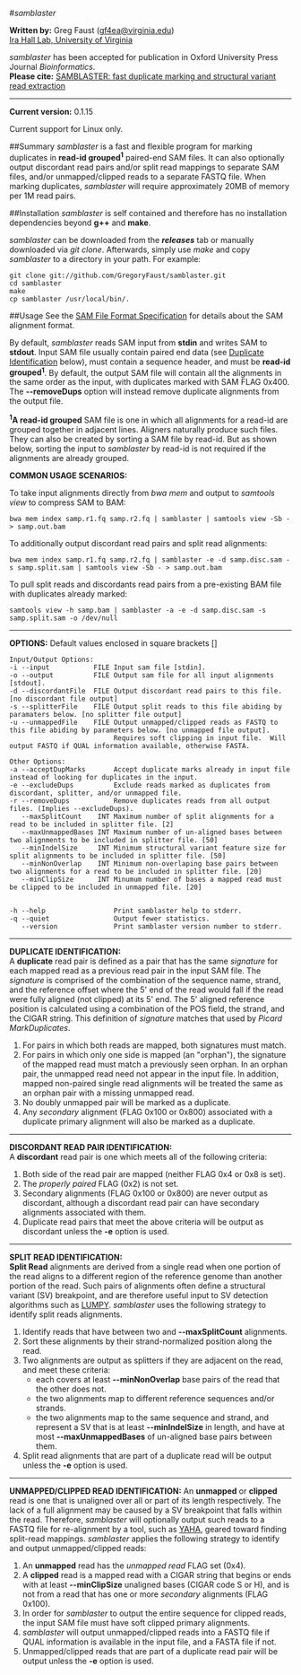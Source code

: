 #*samblaster*

**Written by:** Greg Faust (gf4ea@virginia.edu)  
[Ira Hall Lab, University of Virginia](http://faculty.virginia.edu/irahall/)

*samblaster* has been accepted for publication in Oxford University Press Journal *Bioinformatics*.  
**Please cite:** [SAMBLASTER: fast duplicate marking and structural variant read extraction](http://bioinformatics.oxfordjournals.org/content/early/2014/06/05/bioinformatics.btu314)  
<!---
**Also see:** [SAMBLASTER_Supplemental.pdf] (https://github.com/GregoryFaust/samblaster/blob/master/SAMBLASTER_Supplemental.pdf) in this repository for a more complete comparison of *samblaster* vs. *Picard* using NA12878 as a sample dataset.

<a mimetype="application/pdf" href="https://github.com/GregoryFaust/samblaster/blob/master/sbhash.h" download>supplement</a>



[foo](http://faculty.virginia.edu/irahall/support/yaha/YAHA_User_Guide.0.1.82.pdf) 
-->

---

**Current version:** 0.1.15

Current support for Linux only.

##Summary
*samblaster* is a fast and flexible program for marking duplicates in __read-id grouped<sup>1</sup>__ paired-end SAM files.
It can also optionally output discordant read pairs and/or split read mappings to separate SAM files, and/or unmapped/clipped reads to a separate FASTQ file.
When marking duplicates, *samblaster* will require approximately 20MB of memory per 1M read pairs.

##Installation
*samblaster* is self contained and therefore has no installation dependencies beyond **g++** and **make**.  

*samblaster* can be downloaded from the **_releases_** tab or manually downloaded via *git clone*.  Afterwards, simply use *make* and copy *samblaster* to a directory in your path.  For example:
~~~~~~~~~~~~~~~~~~
git clone git://github.com/GregoryFaust/samblaster.git
cd samblaster
make
cp samblaster /usr/local/bin/.
~~~~~~~~~~~~~~~~~~

##Usage
See the [SAM File Format Specification](http://samtools.sourceforge.net/SAMv1.pdf) for details about the SAM alignment format.

By default, *samblaster* reads SAM input from **stdin** and writes SAM to **stdout**. Input SAM file usually contain paired end data (see [Duplicate Identification](#DupIdentification) below), must contain a sequence header, and must be __read-id grouped<sup>1<sup>__.
By default, the output SAM file will contain all the alignments in the same order as the input, with duplicates marked with SAM FLAG 0x400.  The **--removeDups** option will instead remove duplicate alignments from the output file.

__<sup>1</sup>A read-id grouped__ SAM file is one in which all alignments for a read-id are grouped together in adjacent lines.
Aligners naturally produce such files.
They can also be created by sorting a SAM file by read-id. 
But as shown below, sorting the input to *samblaster* by read-id is not required if the alignments are already grouped.

**COMMON USAGE SCENARIOS:**  

To take input alignments directly from _bwa mem_ and output to _samtools view_ to compress SAM to BAM:
```
bwa mem index samp.r1.fq samp.r2.fq | samblaster | samtools view -Sb - > samp.out.bam
```

To additionally output discordant read pairs and split read alignments:  
```
bwa mem index samp.r1.fq samp.r2.fq | samblaster -e -d samp.disc.sam -s samp.split.sam | samtools view -Sb - > samp.out.bam
```

To pull split reads and discordants read pairs from a pre-existing BAM file with duplicates already marked:  
```
samtools view -h samp.bam | samblaster -a -e -d samp.disc.sam -s samp.split.sam -o /dev/null
```

---
**OPTIONS:**
Default values enclosed in square brackets []
```
Input/Output Options:
-i --input           FILE Input sam file [stdin].
-o --output          FILE Output sam file for all input alignments [stdout].
-d --discordantFile  FILE Output discordant read pairs to this file. [no discordant file output]
-s --splitterFile    FILE Output split reads to this file abiding by paramaters below. [no splitter file output]
-u --unmappedFile    FILE Output unmapped/clipped reads as FASTQ to this file abiding by parameters below. [no unmapped file output].
                          Requires soft clipping in input file.  Will output FASTQ if QUAL information available, otherwise FASTA.

Other Options:
-a --acceptDupMarks       Accept duplicate marks already in input file instead of looking for duplicates in the input.
-e --excludeDups          Exclude reads marked as duplicates from discordant, splitter, and/or unmapped file.
-r --removeDups           Remove duplicates reads from all output files. (Implies --excludeDups).
   --maxSplitCount    INT Maximum number of split alignments for a read to be included in splitter file. [2]
   --maxUnmappedBases INT Maximum number of un-aligned bases between two alignments to be included in splitter file. [50]
   --minIndelSize     INT Minimum structural variant feature size for split alignments to be included in splitter file. [50]
   --minNonOverlap    INT Minimum non-overlaping base pairs between two alignments for a read to be included in splitter file. [20]
   --minClipSize      INT Minumum number of bases a mapped read must be clipped to be included in unmapped file. [20]


-h --help                 Print samblaster help to stderr.
-q --quiet                Output fewer statistics.
   --version              Print samblaster version number to stderr.
```

---
**DUPLICATE IDENTIFICATION:<a name="DupIdentification"></a>**  
A **duplicate** read pair is defined as a pair that has the same *signature* for each mapped read as a previous read pair in the input SAM file.  The *signature* is comprised of the combination of the sequence name, strand, and the reference offset where the 5' end of the read would fall if the read were fully aligned (not clipped) at its 5' end.  The 5' aligned reference position is calculated using a combination of the POS field, the strand, and the CIGAR string.  This definition of *signature* matches that used by *Picard MarkDuplicates*.

1. For pairs in which both reads are mapped, both signatures must match.
2. For pairs in which only one side is mapped (an "orphan"), the signature of the mapped read must match a previously seen orphan. In an orphan pair, the unmapped read need not appear in the input file. In addition, mapped non-paired single read alignments will be treated the same as an orphan pair with a missing unmapped read.
3. No doubly unmapped pair will be marked as a duplicate.
4. Any *secondary* alignment (FLAG 0x100 or 0x800) associated with a duplicate primary alignment will also be marked as a duplicate.

---
**DISCORDANT READ PAIR IDENTIFICATION:**  
A **discordant** read pair is one which meets all of the following criteria:

1. Both side of the read pair are mapped (neither FLAG 0x4 or 0x8 is set).
2. The *properly paired* FLAG (0x2) is not set.
3. Secondary alignments (FLAG 0x100 or 0x800) are never output as discordant, although a discordant read pair can have secondary alignments associated with them.
4. Duplicate read pairs that meet the above criteria will be output as discordant unless the **-e** option is used.
     
---
**SPLIT READ IDENTIFICATION:**  
**Split Read** alignments are derived from a single read when one portion of the read aligns to a different region of the reference genome than another portion of the read.  Such pairs of alignments often define a structural variant (SV) breakpoint, and are therefore useful input to SV detection algorithms such as [LUMPY](https://github.com/arq5x/lumpy-sv/).  *samblaster* uses the following strategy to identify split reads alignments.

1. Identify reads that have between two and **--maxSplitCount** alignments. 
2. Sort these alignments by their strand-normalized position along the read.
3. Two alignments are output as splitters if they are adjacent on the read, and meet these criteria:
    - each covers at least **--minNonOverlap** base pairs of the read that the other does not.
    - the two alignments map to different reference sequences and/or strands.
    - the two alignments map to the same sequence and strand, and represent a SV that is at least **--minIndelSize** in length, and have at most **--maxUnmappedBases** of un-aligned base pairs between them.
4. Split read alignments that are part of a duplicate read will be output unless the **-e** option is used.

---
**UNMAPPED/CLIPPED READ IDENTIFICATION:** 
An **unmapped** or **clipped** read is one that is unaligned over all or part of its length respectively.  The lack of a full alignment may be caused by a SV breakpoint that falls within the read.  Therefore, *samblaster* will optionally output such reads to a FASTQ file for re-alignment by a tool, such as [YAHA](http://faculty.virginia.edu/irahall/yaha/), geared toward finding split-read mappings.  *samblaster* applies the following strategy to identify and output unmapped/clipped reads:

1. An **unmapped** read has the *unmapped read* FLAG set (0x4).
2. A **clipped** read is a mapped read with a CIGAR string that begins or ends with at least **--minClipSize** unaligned bases (CIGAR code S or H), and is not from a read that has one or more *secondary* alignments (FLAG 0x100).
3. In order for *samblaster* to output the entire sequence for clipped reads, the input SAM file must have soft clipped primary alignments.
4. *samblaster* will output unmapped/clipped reads into a FASTQ file if QUAL information is available in the input file, and a FASTA file if not.
5. Unmapped/clipped reads that are part of a duplicate read pair will be output unless the **-e** option is used.
